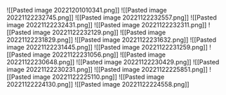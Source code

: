 ![[Pasted image 20221201010341.png]]
![[Pasted image 20221122232745.png]]
![[Pasted image 20221122232557.png]]
![[Pasted image 20221122232431.png]]
![[Pasted image 20221122232311.png]]
![[Pasted image 20221122232129.png]]
![[Pasted image 20221122231829.png]]
![[Pasted image 20221122231632.png]]
![[Pasted image 20221122231445.png]]
![[Pasted image 20221122231259.png]]
![[Pasted image 20221122231056.png]]
![[Pasted image 20221122230648.png]]
![[Pasted image 20221122230429.png]]
![[Pasted image 20221122230231.png]]
![[Pasted image 20221122225851.png]]
![[Pasted image 20221122225110.png]]
![[Pasted image 20221122224130.png]]
![[Pasted image 20221122224558.png]]